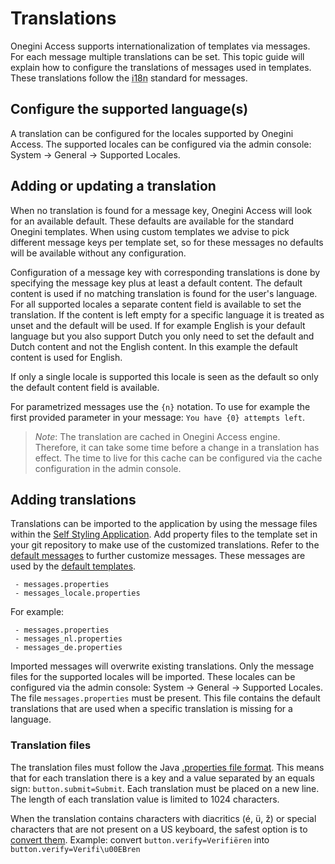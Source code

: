 # Translations

Onegini Access supports internationalization of templates via messages. For each message multiple translations can be set. This topic guide will explain how to
configure the translations of messages used in templates. These translations follow the <abbr title="Internationalization">i18n</abbr> standard for messages.

## Configure the supported language(s)

A translation can be configured for the locales supported by Onegini Access. The supported locales can be configured via the admin console:
System &rightarrow; General &rightarrow; Supported Locales.

## Adding or updating a translation

When no translation is found for a message key, Onegini Access will look for an available default. These defaults are available for the standard Onegini
templates. When using custom templates we advise to pick different message keys per template set, so for these messages no defaults will be available without
any configuration.

Configuration of a message key with corresponding translations is done by specifying the message key plus at least a default content. The default content is
used if no matching translation is found for the user's language. For all supported locales a separate content field is available to set the translation. If the
content is left empty for a specific language it is treated as unset and the default will be used. If for example English is your default language but you also
support Dutch you only need to set the default and Dutch content and not the English content. In this example the default content is used for English.

If only a single locale is supported this locale is seen as the default so only the default content field is available.

For parametrized messages use the `{n}` notation. To use for example the first provided parameter in your message: `You have {0} attempts left`.

> *Note*: The translation are cached in Onegini Access engine. Therefore, it can take some time before a change in a translation has effect. The time to live for this cache can be configured via the cache configuration in the admin console.

## Adding translations

Translations can be imported to the application by using the message files within the [Self Styling Application](../../../../../self-styling/index.md). Add
property files to the template set in your git repository to make use of the customized translations. Refer to the [default messages](./content/messages.zip) to
further customize messages. These messages are used by the [default templates](../templates/templates.md).

```
 - messages.properties
 - messages_locale.properties
```

For example:

```
 - messages.properties
 - messages_nl.properties
 - messages_de.properties
```

Imported messages will overwrite existing translations. Only the message files for the supported locales will be imported. These locales can be configured via
the admin console: System &rightarrow; General &rightarrow; Supported Locales. The file `messages.properties` must be present. This file contains the default
translations that are used when a specific translation is missing for a language.

### Translation files

The translation files must follow the Java [.properties file format](https://en.wikipedia.org/wiki/.properties). This means that for each translation there is a
key and a value separated by an equals sign: `button.submit=Submit`. Each translation must be placed on a new line. The length of each translation value is
limited to 1024 characters.

When the translation contains characters with diacritics (é, ü, ž) or special characters that are not present on a US keyboard, the safest option is to
[convert them](https://itpro.cz/juniconv/). Example: convert `button.verify=Verifiëren` into `button.verify=Verifi\u00EBren`